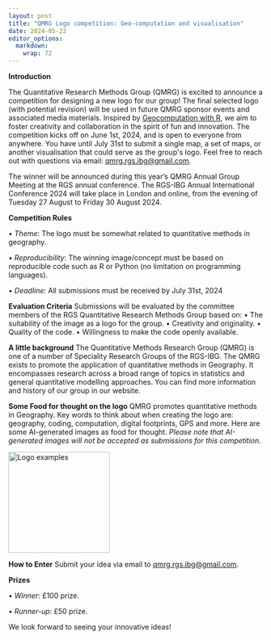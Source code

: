 ```yaml
---
layout: post
title: "QMRG Logo competition: Geo-computation and visualisation"
date: 2024-05-22
editor_options: 
  markdown: 
    wrap: 72
---
```


**Introduction**

The Quantitative Research Methods Group (QMRG) is excited to announce a
competition for designing a new logo for our group! The final selected
logo (with potential revision) will be used in future QMRG sponsor
events and associated media materials. Inspired by [Geocomputation with
R](https://geocompx.org/post/2023/map-cover-competition/), we aim to
foster creativity and collaboration in the spirit of fun and innovation.
The competition kicks off on June 1st, 2024, and is open to everyone
from anywhere. You have until July 31st to submit a single map, a set of
maps, or another visualisation that could serve as the group's logo.
Feel free to reach out with questions via email:
[qmrg.rgs.ibg\@gmail.com](qmrg.rgs.ibg@gmail.com).

The winner will be announced during this year’s QMRG Annual Group
Meeting at the RGS annual conference. The RGS-IBG Annual International
Conference 2024 will take place in London and online, from the evening
of Tuesday 27 August to Friday 30 August 2024.

**Competition Rules**

• *Theme*: The logo must be somewhat related to quantitative methods in
geography.

• *Reproducibility*: The winning image/concept must be based on
reproducible code such as R or Python (no limitation on programming
languages).

• *Deadline*: All submissions must be received by July 31st, 2024

**Evaluation Criteria** Submissions will be evaluated by the committee
members of the RGS Quantitative Research Methods Group based on: • The
suitability of the image as a logo for the group. • Creativity and
originality. • Quality of the code. • Willingness to make the code
openly available.

**A little background** The Quantitative Methods Research Group (QMRG)
is one of a number of Speciality Research Groups of the RGS-IBG. The
QMRG exists to promote the application of quantitative methods in
Geography. It encompasses research across a broad range of topics in
statistics and general quantitative modelling approaches. You can find
more information and history of our group in our website.

**Some Food for thought on the logo** QMRG promotes quantitative methods
in Geography. Key words to think about when creating the logo are:
geography, coding, computation, digital footprints, GPS and more. Here
are some AI-generated images as food for thought. *Please note that
AI-generated images will not be accepted as submissions for this
competition*.

<img src="/images/ai_logo.png" alt="Logo examples" width="200"/>

**How to Enter** Submit your idea via email to
[qmrg.rgs.ibg\@gmail.com](qmrg.rgs.ibg@gmail.com).

**Prizes**

• *Winner*: £100 prize.

• *Runner-up*: £50 prize.

We look forward to seeing your innovative ideas!
